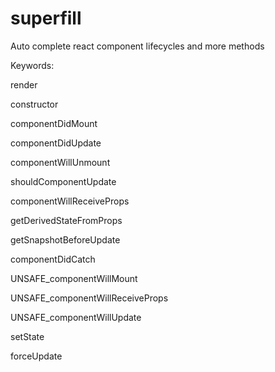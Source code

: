 # superfill
Auto complete  react component lifecycles and more methods

Keywords:

render

constructor

componentDidMount

componentDidUpdate

componentWillUnmount

shouldComponentUpdate

componentWillReceiveProps

getDerivedStateFromProps

getSnapshotBeforeUpdate

componentDidCatch

UNSAFE_componentWillMount

UNSAFE_componentWillReceiveProps

UNSAFE_componentWillUpdate

setState

forceUpdate
